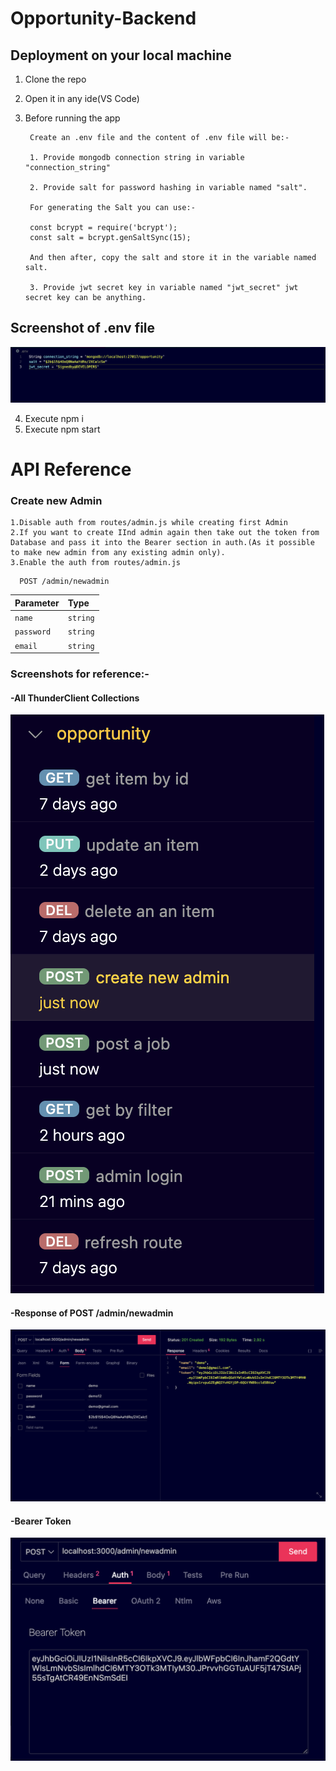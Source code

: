 
# Opportunity-Backend




## Deployment on your local machine

1. Clone the repo
2. Open it in any ide(VS Code) 
3. Before running the app

        Create an .env file and the content of .env file will be:-

        1. Provide mongodb connection string in variable "connection_string"

        2. Provide salt for password hashing in variable named "salt".

        For generating the Salt you can use:-

        const bcrypt = require('bcrypt'); 
        const salt = bcrypt.genSaltSync(15);

        And then after, copy the salt and store it in the variable named salt.

        3. Provide jwt secret key in variable named "jwt_secret" jwt secret key can be anything.

## Screenshot of .env file

![App Screenshot](https://github.com/RajavJain/opportunity-backend/blob/master/static/img/1.png?raw=true)
        
        

4. Execute npm i
5. Execute npm start 


# API Reference

### Create new Admin

    1.Disable auth from routes/admin.js while creating first Admin
    2.If you want to create IInd admin again then take out the token from Database and pass it into the Bearer section in auth.(As it possible to make new admin from any existing admin only).
    3.Enable the auth from routes/admin.js

```http
  POST /admin/newadmin
```

| Parameter     | Type     | 
| :--------     | :------- | 
| `name`        | `string` | 
| `password`    | `string` | 
| `email`       | `string` | 

### Screenshots for reference:-

#### -All ThunderClient Collections

![App Screenshot](https://raw.githubusercontent.com/RajavJain/opportunity-backend/5ebecdd88fe200c575d02de7d01d27f75831c979/static/img/ThunderClient.png)

#### -Response of  POST /admin/newadmin

![App Screenshot](https://raw.githubusercontent.com/RajavJain/opportunity-backend/5ebecdd88fe200c575d02de7d01d27f75831c979/static/img/2.png)

#### -Bearer Token 

![App Screenshot](https://raw.githubusercontent.com/RajavJain/opportunity-backend/5ebecdd88fe200c575d02de7d01d27f75831c979/static/img/3.png)


